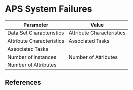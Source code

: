 # APS System Failures

| Parameter | Value |
| --- | --- |
| Data Set Characteristics | Attribute Characteristics | Associated Tasks | |
| Attribute Characteristics | Associated Tasks | |
| Associated Tasks | | ------------------------ | ------------------------- | ---------------- | |
| Number of Instances | Number of Attributes |      |      | |
| Number of Attributes | |      | |

## References

